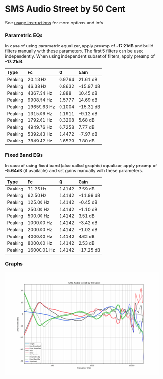 # SMS Audio Street by 50 Cent
See [usage instructions](https://github.com/jaakkopasanen/AutoEq#usage) for more options and info.

### Parametric EQs
In case of using parametric equalizer, apply preamp of **-17.21dB** and build filters manually
with these parameters. The first 5 filters can be used independently.
When using independent subset of filters, apply preamp of **-17.21dB**.

| Type    | Fc          |      Q | Gain      |
|:--------|:------------|:-------|:----------|
| Peaking | 20.13 Hz    | 0.9764 | 21.61 dB  |
| Peaking | 46.38 Hz    | 0.8632 | -15.97 dB |
| Peaking | 4367.54 Hz  | 2.888  | 10.45 dB  |
| Peaking | 9908.54 Hz  | 1.5777 | 14.69 dB  |
| Peaking | 19659.63 Hz | 0.1004 | -15.31 dB |
| Peaking | 1315.06 Hz  | 1.1911 | -9.12 dB  |
| Peaking | 1792.61 Hz  | 0.3208 | 5.68 dB   |
| Peaking | 4949.76 Hz  | 6.7258 | 7.77 dB   |
| Peaking | 5392.83 Hz  | 1.4472 | -7.97 dB  |
| Peaking | 7849.42 Hz  | 3.6529 | 3.80 dB   |

### Fixed Band EQs
In case of using fixed band (also called graphic) equalizer, apply preamp of **-5.64dB**
(if available) and set gains manually with these parameters.

| Type    | Fc          |      Q | Gain      |
|:--------|:------------|:-------|:----------|
| Peaking | 31.25 Hz    | 1.4142 | 7.59 dB   |
| Peaking | 62.50 Hz    | 1.4142 | -11.99 dB |
| Peaking | 125.00 Hz   | 1.4142 | -0.45 dB  |
| Peaking | 250.00 Hz   | 1.4142 | -1.10 dB  |
| Peaking | 500.00 Hz   | 1.4142 | 3.51 dB   |
| Peaking | 1000.00 Hz  | 1.4142 | -3.42 dB  |
| Peaking | 2000.00 Hz  | 1.4142 | -1.02 dB  |
| Peaking | 4000.00 Hz  | 1.4142 | 4.62 dB   |
| Peaking | 8000.00 Hz  | 1.4142 | 2.53 dB   |
| Peaking | 16000.01 Hz | 1.4142 | -17.25 dB |

### Graphs
![](./SMS%20Audio%20Street%20by%2050%20Cent.png)